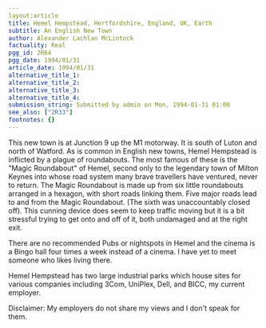 ```yaml
---
layout:article
title: Hemel Hempstead, Hertfordshire, England, UK, Earth
subtitle: An English New Town
author: Alexander Lachlan McLintock
factuality: Real
pgg_id: 2R64
pgg_date: 1994/01/31
article_date: 1994/01/31
alternative_title_1: 
alternative_title_2: 
alternative_title_3: 
alternative_title_4: 
submission_string: Submitted by admin on Mon, 1994-01-31 01:00
see_also: ["2R33"]
footnotes: {}
---
```

<div>
<p>This new town is at Junction 9 up the M1 motorway. It is south of Luton and north of Watford. As is common in English new towns, Hemel Hempstead is inflicted by a plague of roundabouts. The most famous of these is the "Magic Roundabout" of Hemel, second only to the legendary town of Milton Keynes into whose road system many brave travellers have ventured, never to return. The Magic Roundabout is made up from six little roundabouts arranged in a hexagon, with short roads linking them. Five major roads lead to and from the Magic Roundabout. (The sixth was unaccountably closed off). This cunning device does seem to keep traffic moving but it is a bit stressful trying to get onto and off of it, both undamaged and at the right exit.</p>
<p>There are no recommended Pubs or nightspots in Hemel and the cinema is a Bingo hall four times a week instead of a cinema. I have yet to meet someone who likes living there.</p>
<p>Hemel Hempstead has two large industrial parks which house sites for various companies including 3Com, UniPlex, Dell, and BICC, my current employer.</p>
<p>Disclaimer: My employers do not share my views and I don't speak for them.</p>
</div>
